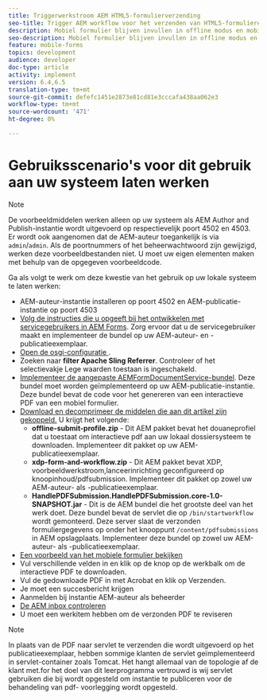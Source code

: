 ```yaml
---
title: Triggerwerkstroom AEM HTML5-formulierverzending
seo-title: Trigger AEM workflow voor het verzenden van HTML5-formulieren
description: Mobiel formulier blijven invullen in offline modus en mobiel formulier verzenden om AEM workflow te activeren
seo-description: Mobiel formulier blijven invullen in offline modus en mobiel formulier verzenden om AEM workflow te activeren
feature: mobile-forms
topics: development
audience: developer
doc-type: article
activity: implement
version: 6.4,6.5
translation-type: tm+mt
source-git-commit: defefc1451e2873e81cd81e3cccafa438aa062e3
workflow-type: tm+mt
source-wordcount: '471'
ht-degree: 0%

---
```



# Gebruiksscenario&#39;s voor dit gebruik aan uw systeem laten werken

>[!NOTE]
>
>De voorbeeldmiddelen werken alleen op uw systeem als AEM Author and Publish-instantie wordt uitgevoerd op respectievelijk poort 4502 en 4503. Er wordt ook aangenomen dat de AEM-auteur toegankelijk is via `admin`/`admin`. Als de poortnummers of het beheerwachtwoord zijn gewijzigd, werken deze voorbeeldbestanden niet. U moet uw eigen elementen maken met behulp van de opgegeven voorbeeldcode.

Ga als volgt te werk om deze kwestie van het gebruik op uw lokale systeem te laten werken:

* AEM-auteur-instantie installeren op poort 4502 en AEM-publicatie-instantie op poort 4503
* [Volg de instructies die u opgeeft bij het ontwikkelen met servicegebruikers in AEM Forms](https://docs.adobe.com/content/help/en/experience-manager-learn/forms/adaptive-forms/service-user-tutorial-develop.html). Zorg ervoor dat u de servicegebruiker maakt en implementeer de bundel op uw AEM-auteur- en -publicatieexemplaar.
* [Open de osgi-configuratie  ](http://localhost:4503/system/console/configMgr).
* Zoeken naar **filter Apache Sling Referrer**. Controleer of het selectievakje Lege waarden toestaan is ingeschakeld.
* [Implementeer de aangepaste AEMFormDocumentService-bundel](/help/forms/assets/common-osgi-bundles/AEMFormsDocumentServices.core-1.0-SNAPSHOT.jar). Deze bundel moet worden geïmplementeerd op uw AEM-publicatie-instantie. Deze bundel bevat de code voor het genereren van een interactieve PDF van een mobiel formulier.
* [Download en decomprimeer de middelen die aan dit artikel zijn gekoppeld.](assets/offline-pdf-submission-assets.zip) U krijgt het volgende:
   * **offline-submit-profile.zip**  - Dit AEM pakket bevat het douaneprofiel dat u toestaat om interactieve pdf aan uw lokaal dossiersysteem te downloaden. Implementeer dit pakket op uw AEM-publicatieexemplaar.
   * **xdp-form-and-workflow.zip** - Dit AEM pakket bevat XDP, voorbeeldwerkstroom,lanceerinrichting geconfigureerd op knoopinhoud/pdfsubmission. Implementeer dit pakket op zowel uw AEM-auteur- als -publicatieexemplaar.
   * **HandlePDFSubmission.HandlePDFSubmission.core-1.0-SNAPSHOT.jar**  - Dit is de AEM bundel die het grootste deel van het werk doet. Deze bundel bevat de servlet die op `/bin/startworkflow` wordt gemonteerd. Deze server slaat de verzonden formuliergegevens op onder het knooppunt `/content/pdfsubmissions` in AEM opslagplaats. Implementeer deze bundel op zowel uw AEM-auteur- als -publicatieexemplaar.
* [Een voorbeeld van het mobiele formulier bekijken](http://localhost:4503/content/dam/formsanddocuments/testsubmision.xdp/jcr:content)
* Vul verschillende velden in en klik op de knop op de werkbalk om de interactieve PDF te downloaden.
* Vul de gedownloade PDF in met Acrobat en klik op Verzenden.
* Je moet een succesbericht krijgen
* Aanmelden bij instantie AEM-auteur als beheerder
* [De AEM inbox controleren](http://localhost:4502/aem/inbox)
* U moet een werkitem hebben om de verzonden PDF te reviseren

>[!NOTE]
>
>In plaats van de PDF naar servlet te verzenden die wordt uitgevoerd op het publicatieexemplaar, hebben sommige klanten de servlet geïmplementeerd in servlet-container zoals Tomcat. Het hangt allemaal van de topologie af de klant met.for het doel van dit leerprogramma vertrouwd is wij servlet gebruiken die bij wordt opgesteld om instantie te publiceren voor de behandeling van pdf- voorlegging wordt opgesteld.


